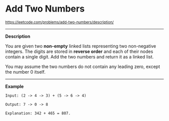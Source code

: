 # **Add Two Numbers**
<sub>https://leetcode.com/problems/add-two-numbers/description/</sub>
___
**Description**

You are given two **non-empty** linked lists representing two non-negative integers. The digits are stored in **reverse order** and each of their nodes contain a single digit. Add the two numbers and return it as a linked list.

You may assume the two numbers do not contain any leading zero, except the number 0 itself.
___
**Example**

    Input: (2 -> 4 -> 3) + (5 -> 6 -> 4)

    Output: 7 -> 0 -> 8

    Explanation: 342 + 465 = 807.
